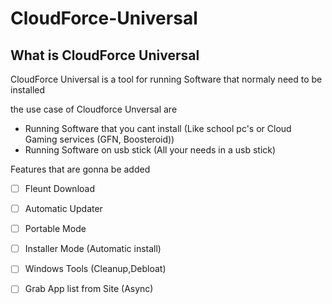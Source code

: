 # CloudForce-Universal
## What is CloudForce Universal
CloudForce Universal is a tool for running Software that normaly need to be installed

the use case of Cloudforce Unversal are
- Running Software that you cant install (Like school pc's or Cloud Gaming services (GFN, Boosteroid))
- Running Software on usb stick (All your needs in a usb stick)


Features that are gonna be added
- [ ] Fleunt Download
- [ ] Automatic Updater
- [ ] Portable Mode 
- [ ] Installer Mode (Automatic install)
- [ ] Windows Tools (Cleanup,Debloat)
- [ ] Grab App list from Site (Async)


